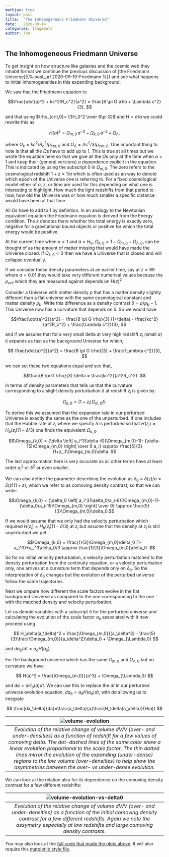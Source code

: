 ```yaml
---
mathjax: true
layout: post
title:  "The Inhomogeneous Friedmann Universe"
date:   2020-09-14
categories: fragments
author: Tom
---
```


## The Inhomogeneous Friedmann Universe

To get insight on how structure like galaxies and the cosmic web they inhabit format we continue the previous discussion of [the Friedmann Universe]({% post_url 2020-09-10-Friedmann %}) and see what happens to initial inhomogeneities in this expanding background.

We saw that the Friedmann equation is:

$$\frac{\dot{a}^2 + kc^2/R_c^2}{a^2} = \frac{8 \pi G \rho + \Lambda c^2}{3}, $$

and that using $\rho_{crit,0}= {3H_0^2 \over 8\pi G}$ and $H=\dot{a}/a$ we could rewrite this as

$$H(a)^2= \Omega_{m,0}\,a^{-3} - \Omega_{k,0}\,a^{-2} + \Omega_\Lambda,
$$

where $\Omega_k= k c^2/R_c^2/\rho_{crit,0}$ and $\Omega_\Lambda = \Lambda c^2/3/\rho_{crit,0}$. One important thing to note is that all the $\Omega$s have to add up to 1. This is true at all times but we wrote the equation here so that we give all the $\Omega$s only at the time when $a=1$ and keep their (general versions) $a$ dependence explicit in the equation. This is indicated by using the subscript $0$ in $\Omega_{m,0}$. The zero refers to the cosmological redshift $1+z\equiv 1/a$ which is often used as an  way to denote which epoch of the Universe one is referring to. For a fixed cosmological model either of $a$, $z$, or time are used for this depending on what one is interesting to highlight. How much the light redshifts from that period to now, how old the Universe was or how much smaller a specific distance would have been at that time.

All $\Omega$s have to add to 1 by definition. In an analogy to the Newtonian equivalent equation the Friedmann equation is derived from the Energy condition. The $k$ denotes there whether the total energy is exactly zero, negative for a gravitational bound objects or positive for which the total energy would be positive.


At the current time when $a=1$ and $\dot{a}=H_0$, $\Omega_{k,0} = 1 - \Omega_{m,0} - \Omega_{\Lambda,0}$, can be thought of as the amount of matter missing that would have made the Universe closed. If $\Omega_{k,0}<0$ then we have a Universe that is closed and will collapse eventually. 

If we consider these density parameters at an earlier time, say at $z=99$ where $a=0.01$ they would take very different numerical values because the $\rho_{crit}$ which they are measured against depends on $H(z)^2$ 

Consider a Universe with matter density $\rho$ that has a matter density slightly different than a flat universe with the same cosmological constant and matter density $\rho_b$. Write this difference as a density contrast $\delta=\rho/\rho_b-1$.
This Universe now has a curvature that depends on $\delta$. So we would have 

$$\frac{\dot{a}^2}{a^2} = \frac{8 \pi G \rho}{3} (1+\delta) -  \frac{kc^2}{a^2R_c^2} + \frac{\Lambda c^2}{3}, $$

and if we assume that for a very small delta at very high redshift $z_i$ (small $a$) it expands as fast as the background Universe for which,

$$
\frac{\dot{a}^2}{a^2} = \frac{8 \pi G \rho}{3} + \frac{\Lambda c^2}{3}, 
$$

we can set these two equations equal and see that,

$$\frac{8 \pi G \rho}{3} \delta =  \frac{kc^2}{a^2R_c^2}. $$ 

In terms of density parameters that tells us that the curvature corresponding to a slight density perturbation $\delta$ at redshift $z_i$ is given by:

$$\Omega_{k,0} = (1+z_i)\Omega_{m,0}\delta .$$

To derive this we assumed that the expansion rate in our perturbed Universe is exactly the same as the one of the unperturbed. If one includes that the Hubble rate at $z_i$ where we specify $\delta$ is perturbed so that $H(z_i)=H_b(z_i)(1-\delta/3)$ one finds the equivalent $\Omega_{k,0}$. 

$$\Omega_{k,0} = {\delta \left[ a_i^3(\delta-6)(\Omega_{m,0}-1)- (\delta-15)\Omega_{m,0} \right] \over 9 a_i}
  \approx \frac{5}{3}(1+z_i)\Omega_{m,0}\delta .$$

The last approximation here is very accurate as all other terms have at least order $a_i^2$ or $\delta^2$ or even smaller. 

We can also define the parameter describing the evolution as $\delta_0\equiv \delta(z)/a= \delta(z) (1+z)$, which we refer to as comoving density contrast, so that we can write:

$$\Omega_{k,0} = {\delta_0 \left[ a_i^3(\delta_0/a_i-6)(\Omega_{m,0}-1)- (\delta_0/a_i-15)\Omega_{m,0} \right] \over 9}
  \approx \frac{5}{3}\Omega_{m,0}\delta_0.$$

If we would assume that we only had the velocity perturbation which required $H(z_i)=H_b(z_i)(1-\delta/3)$ at $z_i$ but assume that the density at $z_i$ is still unperturbed we get

$$\Omega_{k,0} = \frac{1}{3}\Omega_{m,0}\delta_0 (1-a_i^3)+a_i^3\delta_0/3
  \approx \frac{1}{3}\Omega_{m,0}\delta_0 .$$

So for no initial velocity perturbation, a velocity perturbation matched to the density perturbation from the continuity equation, or a velocity perturbation only, one arrives at a curvature term that depends only on $\delta_0$. So the interpretation of $\delta_0$ changes but the evolution of the perturbed universe follow the same trajectories. 

Next we ompare how different the scale factors evolve in the flat background Universe as compared to the one corresponding to the one with the matched density and velocity perturbation. 

Let us denote variables with a subscript $\delta$ for the perturbed universe and calculating the evolution of the scale factor $a_\delta$ associated with it now proceed using

$$
H_\delta(a_\delta)^2 = \frac{\Omega_{m,0}}{a_\delta^3} - \frac{5}{3}\frac{\Omega_{m,0}}{a_\delta^2}\delta_0 + \Omega_{\Lambda,0}
$$

and ${da_\delta}/{dt} = a_\delta H(a_\delta)$.  

For the background universe which has the same $\Omega_{m,0}$ and $\Omega_{\Lambda,0}$ but no curvature we have 

$$
H(a)^2 = \frac{\Omega_{m,0}}{a^3} + \Omega_{\Lambda,0}
$$

and $da = a H_b(a) dt$.
We can use this to replace the $dt$ in our perturbed universe evolution equation, ${da_\delta}  = a_\delta H(a_\delta){dt}$,  with $da$ allowing us to integrate 

$$
\frac{da_\delta}{da}=\frac{a_\delta}{a}\frac{H_\delta(a_\delta)}{H(a)}
$$

| ![volume-evolution](/assets/deltaVoV-evolution-inhomogeneous-as-function-of-opz.png) |
|:--:|
| *Evolution of the relative change of volume dV/V (over- and under-densities) as a function of redshift for a few values of comoving delta. The dot-dashed lines of the same color show a linear evolution proportional to the scale factor. The thin dotted lines mirror the evolution of the expanding (under-dense) regions to the low volume (over-densities) to help show the asymmetries between the over- vs under-dense evolution.* |


We can look at the relation also for its dependence on the comoving density contrast for a few different redshifts:

| ![volume-evolution-vs-delta0](/assets/deltaVoV-evolution-inhomogeneous-as-function-of-delta0.png) |
|:--:|
| *Evolution of the relative change of volume dV/V (over- and under-densities) as a function of the initial comoving density contrast for a few different redshifts. Again we note the assymetry especially at low redshifts and large comoving density contrasts.* |

You may also look at the [full code that made the plots above](/posts_code/InhomogeneousFriedmannEasy.py). It will also require this [matplotlib style file](/posts_code/Modified5308.mplstyle).


